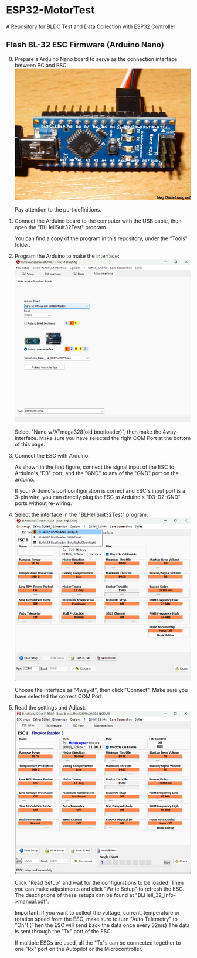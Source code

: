 # ESP32-MotorTest
A Repository for BLDC Test and Data Collection with ESP32 Controller




## Flash BL-32 ESC Firmware (Arduino Nano)

0. Prepare a Arduino Nano board to serve as the connection interface between PC and ESC:
![arduino-nano-flash-esc](.\\README_resources\\arduino-nano-flash-esc.jpg "Picture of the Arduino Nano")

    Pay attention to the port definitions.

1. Connect the Arduino board to the computer with the USB cable, then open the "BLHeliSuit32Test" program. 

    You can find a copy of the program in this repository, under the "Tools" folder.

2. Program the Arduino to make the interface:
![make_interface](.\\README_resources\\make_interface.png "Picture of the Make interface session")

    Select "Nano w/ATmega328(old bootloader)", then make the 4way-interface. Make sure you have selected the right COM Port at the bottom of this page.

3. Connect the ESC with Arduino:

    As shown in the first figure, connect the signal input of the ESC to Arduino's "D3" port, and the "GND" to any of the "GND" port on the arduino.

    If your Arduino's port configuration is correct and ESC's input port is a 3-pin wire, you can directly plug the ESC to Arduino's "D3-D2-GND" ports without re-wiring.

4. Select the interface in the "BLHeliSuit32Test" program:
![select_interface](.\\README_resources\\select_interface.png "Picture of the interface selection")

    Choose the interface as "4way-if", then click "Connect". Make sure you have selected the correct COM Port.

5. Read the settings and Adjust:
![read_setup](.\\README_resources\\read_setup.png "Picture of the ESC setup")

    Click "Read Setup" and wait for the configurations to be loaded. Then you can make adjustments and click "Write Setup" to refresh the ESC. The descriptions of these setups can be found at "BLHeli_32_Info->manual.pdf".

    Important: If you want to collect the voltage, current, temperature or rotation speed from the ESC, make sure to turn "Auto Telemetry" to "On"! (Then the ESC will send back the data once every 32ms) The data is sent through the "Tx" port of the ESC.

    If multiple ESCs are used, all the "Tx"s can be connected together to one "Rx" port on the Autopilot or the Microcontroller.